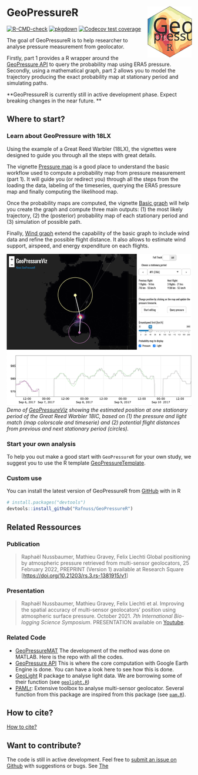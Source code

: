 
<!-- README.md is generated from README.Rmd. Please edit that file -->

# GeoPressureR <img src="man/figures/logo.svg" align="right" height="139"/>

<!-- badges: start -->

[![R-CMD-check](https://github.com/Rafnuss/GeoPressureR/workflows/R-CMD-check/badge.svg)](https://github.com/Rafnuss/GeoPressureR/actions)
[![pkgdown](https://github.com/Rafnuss/GeoPressureR/actions/workflows/pkgdown.yaml/badge.svg)](https://github.com/Rafnuss/GeoPressureR/actions/workflows/pkgdown.yaml)
[![Codecov test
coverage](https://codecov.io/gh/Rafnuss/GeoPressureR/branch/master/graph/badge.svg)](https://app.codecov.io/gh/Rafnuss/GeoPressureR?branch=master)
<!-- badges: end -->

The goal of GeoPressureR is to help researcher to analyse pressure
measurement from geolocator.

Firstly, part 1 provides a R wrapper around the [GeoPressure
API](https://github.com/Rafnuss/GeoPressureServer) to query the
probability map using ERA5 pressure. Secondly, using a mathematical
graph, part 2 allows you to model the trajectory producing the exact
probability map at stationary period and simulating paths.

**GeoPressureR is currently still in active development phase. Expect
breaking changes in the near future. **

## Where to start?

### Learn about GeoPressure with 18LX

Using the example of a Great Reed Warbler (18LX), the vignettes were
designed to guide you through all the steps with great details.

The vignette [Pressure map](./articles/pressure-map.html) is a good
place to understand the basic workflow used to compute a probability map
from pressure measurement (part 1). It will guide you (or redirect you)
through all the steps from the loading the data, labeling of the
timeseries, querying the ERA5 pressure map and finally computing the
likelihood map.

Once the probability maps are computed, the vignette [Basic
graph](./articles/basic-graph.html) will help you create the graph and
compute three main outputs: (1) the most likely trajectory, (2) the
(posterior) probability map of each stationary period and (3) simulation
of possible path.

Finally, [Wind graph](./articles/wind-graph.html) extend the capability
of the basic graph to include wind data and refine the possible flight
distance. It also allows to estimate wind support, airspeed, and energy
expenditure on each flights.

[![](man/figures/geopressureviz-demo.png "GeoPressureViz Demo")](https://rafnuss.shinyapps.io/GeoPressureViz/)
*Demo of [GeoPressureViz](https://rafnuss.shinyapps.io/GeoPressureViz/)
showing the estimated position at one stationary period of the Great
Reed Warbler 18IC, based on (1) the pressure and light match (map
colorscale and timeserie) and (2) potential flight distances from
previous and next stationary period (circles).*

### Start your own analysis

To help you out make a good start with `GeoPressureR` for your own
study, we suggest you to use the R template
[GeoPressureTemplate](https://github.com/Rafnuss/GeoPressureTemplate).

### Custom use

You can install the latest version of GeoPressureR from
[GitHub](https://github.com/Rafnuss/GeoPressureR) with in R

``` r
# install.packages("devtools")
devtools::install_github("Rafnuss/GeoPressureR")
```

## Related Ressources

### Publication

> Raphaël Nussbaumer, Mathieu Gravey, Felix Liechti Global positioning
> by atmospheric pressure retrieved from multi-sensor geolocators, 25
> February 2022, PREPRINT (Version 1) available at Research Square
> \[<https://doi.org/10.21203/rs.3.rs-1381915/v1>\]

### Presentation

> Raphaël Nussbaumer, Mathieu Gravey, Felix Liechti et al. Improving the
> spatial accuracy of multi-sensor geolocators’ position using
> atmospheric surface pressure. October 2021. *7th International
> Bio-logging Science Symposium*. PRESENTATION available on
> [Youtube](https://www.youtube.com/watch?v=0JsYU_xfKN8).

### Related Code

-   [GeoPressureMAT](https://github.com/Rafnuss/GeoPressureMAT) The
    development of the method was done on MATLAB. Here is the repo with
    all the codes.
-   [GeoPressure API](https://github.com/Rafnuss/GeoPressureServer) This
    is where the core computation with Google Earth Engine is done. You
    can have a look here to see how this is done.
-   [GeoLight](https://github.com/slisovski/GeoLight/tree/Update_2.01) R
    package to analyse light data. We are borrowing some of their
    function (see [`geolight.R`](./reference/index.html#geolight))
-   [PAMLr](https://github.com/KiranLDA/PAMLr): Extensive toolbox to
    analyse multi-sensor geolocator. Several function from this package
    are inspired from this package (see
    [`pam.R`](./reference/index.html#pam-data)).

## How to cite?

[How to
cite?](https://raphaelnussbaumer.com/GeoPressureR/authors.html#citation)

## Want to contribute?

The code is still in active development. Feel free to [submit an issue
on Github](https://github.com/Rafnuss/GeoPressureR/issues) with
suggestions or bugs. See
[The](https://github.com/Rafnuss/GeoPressureR/blob/master/.github/CONTRIBUTING.md)
